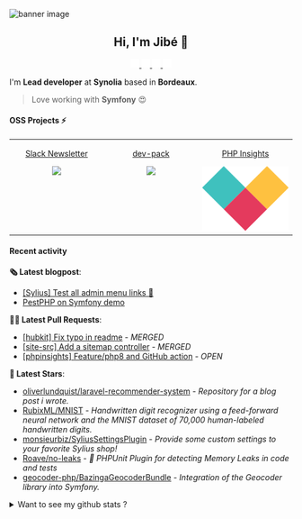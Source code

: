 ![banner image](https://images.unsplash.com/photo-1610057887080-664b90aceafe?crop=entropy&amp;cs=tinysrgb&amp;fit=crop&amp;fm=jpg&amp;h=300&amp;ixlib=rb-1.2.1&amp;q=80&amp;w=854)

<h2 align="center">Hi, I'm Jibé 👋</h2>

<p align="center">
<a href="https://jibébarth.fr" title="Personal website"><img alt="rss" width="15px" src="https://raw.githubusercontent.com/Jibbarth/jibbarth.github.io/master/img/fa/rss-solid-100.svg" />
</a>
<a href="https://twitter.com/jibbarth" title="Twitter"><img alt="twitter" width="15px" src="https://raw.githubusercontent.com/Jibbarth/jibbarth.github.io/master/img/fa/twitter-brands-100.svg" />
</a>
<a href="https://linkedin.com/in/jibé-b-772884a3" title="Linkedin"><img alt="linkedin" width="15px" src="https://raw.githubusercontent.com/Jibbarth/jibbarth.github.io/master/img/fa/linkedin-brands-100.svg" />
</a>
<a href="https://connect.symfony.com/profile/jibbarth" title="Symfony"><img alt="symfony" width="15px" src="https://raw.githubusercontent.com/Jibbarth/jibbarth.github.io/master/img/fa/symfony-brands-100.svg" />
</a>
</p>

I'm **Lead developer** at **Synolia** based in **Bordeaux**.

> Love working with **Symfony** 😍

#### OSS Projects ⚡

<table>
  <tbody>
    <tr valign="top">
      <td width="33.333333333333%" align="center">
          <a href="https://github.com/Jibbarth/slacknewsletter">
            <p>Slack Newsletter</p>
            <img src="https://images.unsplash.com/photo-1601342550031-d6df73676153?crop=entropy&amp;cs=tinysrgb&amp;fit=crop&amp;fm=jpg&amp;h=150&amp;ixlib=rb-1.2.1&amp;q=80&amp;w=200" />
          </a>
      </td>
      <td width="33.333333333333%" align="center">
          <a href="https://github.com/Jibbarth/dev-pack">
            <p>dev-pack</p>
            <img src="https://images.unsplash.com/photo-1546146830-2cca9512c68e?ixlib=rb-1.2.1&amp;ixid=eyJhcHBfaWQiOjEyMDd9&amp;auto=format&amp;fit=crop&amp;w=200&amp;h=150" />
          </a>
      </td>
      <td width="33.333333333333%" align="center">
          <a href="https://phpinsights.com">
            <p>PHP Insights</p>
            <img src="https://raw.githubusercontent.com/nunomaduro/phpinsights/v1.14.0/art/heart.png" />
          </a>
      </td>
    </tr>
  </tbody>
</table>



#### Recent activity

**🗞 Latest blogpost**:

* [[Sylius] Test all admin menu links 🦢](https://jibébarth.fr/gist/87d11a489259049acc56b8254d411f62)
* [PestPHP on Symfony demo](https://jibébarth.fr/gist/c45838ede5cde76b2856530d32df7754)

**👨‍💻 Latest Pull Requests**:

* [[hubkit] Fix typo in readme](https://github.com/park-manager/hubkit/pull/97) - _MERGED_
* [[site-src] Add a sitemap controller](https://github.com/Jibbarth/site-src/pull/22) - _MERGED_
* [[phpinsights] Feature/php8 and GitHub action](https://github.com/nunomaduro/phpinsights/pull/448) - _OPEN_

**🌟 Latest Stars**:

* [oliverlundquist/laravel-recommender-system](https://github.com/oliverlundquist/laravel-recommender-system)  - _Repository for a blog post i wrote._
* [RubixML/MNIST](https://github.com/RubixML/MNIST)  - _Handwritten digit recognizer using a feed-forward neural network and the MNIST dataset of 70,000 human-labeled handwritten digits._
* [monsieurbiz/SyliusSettingsPlugin](https://github.com/monsieurbiz/SyliusSettingsPlugin)  - _Provide some custom settings to your favorite Sylius shop!_
* [Roave/no-leaks](https://github.com/Roave/no-leaks)  - _:potable_water: PHPUnit Plugin for detecting Memory Leaks in code and tests_
* [geocoder-php/BazingaGeocoderBundle](https://github.com/geocoder-php/BazingaGeocoderBundle)  - _Integration of the Geocoder library into Symfony._

<details>
<summary> Want to see my github stats ? </summary>

![Github stats](https://github-readme-stats.vercel.app/api?username=Jibbarth&&show_icons=true)
</details>
